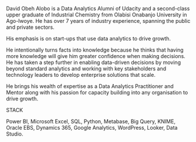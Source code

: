 David Obeh Alobo is a Data Analytics Alumni of Udacity and a second-class upper graduate of Industrial Chemistry from Olabisi Onabanjo University in Ago-Iwoye. He has over 7 years of industry experience, spanning the public and private sectors.

His emphasis is on start-ups that use data analytics to drive growth.

He intentionally turns facts into knowledge because he thinks that having more knowledge will give him greater confidence when making decisions. He has taken a step further in enabling data-driven decisions by moving beyond standard analytics and working with key stakeholders and technology leaders to develop enterprise solutions that scale. 

He brings his wealth of expertise as a Data Analytics Practitioner and Mentor along with his passion for capacity building into any organisation to drive growth.

STACK

Power BI, Microsoft Excel, SQL, Python, Metabase, Big Query, KNIME, Oracle EBS, Dynamics 365, Google Analytics, WordPress, Looker, Data Studio.

